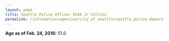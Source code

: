 ```yaml
---
layout: page
title: Seattle Police Officer 5548 Jr Collins
permalink: /information/agencies/city_of_seattle/seattle_police_department/copbook/5548/
---
```


**Age as of Feb. 24, 2016:** 51.0
